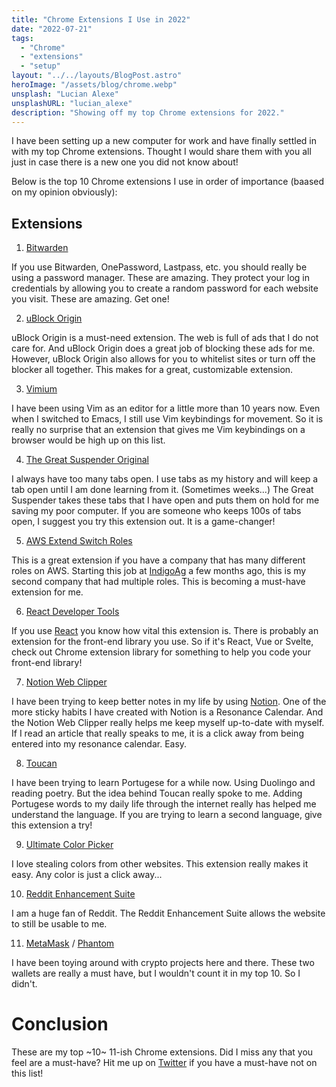 ```yaml
---
title: "Chrome Extensions I Use in 2022"
date: "2022-07-21"
tags:
  - "Chrome"
  - "extensions"
  - "setup"
layout: "../../layouts/BlogPost.astro"
heroImage: "/assets/blog/chrome.webp"
unsplash: "Lucian Alexe"
unsplashURL: "lucian_alexe"
description: "Showing off my top Chrome extensions for 2022."
---
```


I have been setting up a new computer for work and have finally settled in with my top Chrome extensions.
Thought I would share them with you all just in case there is a new one you did not know about!

Below is the top 10 Chrome extensions I use in order of importance (baased on my opinion obviously):

## Extensions

1. [Bitwarden](https://chrome.google.com/webstore/detail/bitwarden-free-password-m/nngceckbapebfimnlniiiahkandclblb?hl=en-US)

If you use Bitwarden, OnePassword, Lastpass, etc. you should really be using a password manager.
These are amazing.
They protect your log in credentials by allowing you to create a random password for each website you visit.
These are amazing.
Get one!

2. [uBlock Origin](https://chrome.google.com/webstore/detail/ublock-origin/cjpalhdlnbpafiamejdnhcphjbkeiagm?hl=en-US)

uBlock Origin is a must-need extension.
The web is full of ads that I do not care for.
And uBlock Origin does a great job of blocking these ads for me.
However, uBlock Origin also allows for you to whitelist sites or turn off the blocker all together.
This makes for a great, customizable extension.

3. [Vimium](https://chrome.google.com/webstore/detail/vimium/dbepggeogbaibhgnhhndojpepiihcmeb?hl=en-US)

I have been using Vim as an editor for a little more than 10 years now.
Even when I switched to Emacs, I still use Vim keybindings for movement.
So it is really no surprise that an extension that gives me Vim keybindings on a browser would be high up on this list.

4. [The Great Suspender Original](https://chrome.google.com/webstore/detail/the-great-suspender-origi/ahmkjjgdligadogjedmnogbpbcpofeeo?hl=en-US)

I always have too many tabs open.
I use tabs as my history and will keep a tab open until I am done learning from it. (Sometimes weeks...)
The Great Suspender takes these tabs that I have open and puts them on hold for me saving my poor computer.
If you are someone who keeps 100s of tabs open, I suggest you try this extension out.
It is a game-changer!

5. [AWS Extend Switch Roles](https://chrome.google.com/webstore/detail/aws-extend-switch-roles/jpmkfafbacpgapdghgdpembnojdlgkdl?hl=en-US)

This is a great extension if you have a company that has many different roles on AWS.
Starting this job at [IndigoAg](https://www.indigoag.com/) a few months ago, this is my second company that had multiple roles.
This is becoming a must-have extension for me.

6. [React Developer Tools](https://chrome.google.com/webstore/detail/react-developer-tools/fmkadmapgofadopljbjfkapdkoienihi?hl=en-US)

If you use [React](https://reactjs.org/) you know how vital this extension is.
There is probably an extension for the front-end library you use.
So if it's React, Vue or Svelte, check out Chrome extension library for something to help you code your front-end library!

7. [Notion Web Clipper](https://chrome.google.com/webstore/detail/notion-web-clipper/knheggckgoiihginacbkhaalnibhilkk?hl=en-US)

I have been trying to keep better notes in my life by using [Notion](https://www.notion.so/).
One of the more sticky habits I have created with Notion is a Resonance Calendar.
And the Notion Web Clipper really helps me keep myself up-to-date with myself.
If I read an article that really speaks to me, it is a click away from being entered into my resonance calendar.
Easy.

8. [Toucan](https://chrome.google.com/webstore/detail/toucan-language-learning/lokjgaehpcnlmkebpmjiofccpklbmoci?hl=en-US)

I have been trying to learn Portugese for a while now.
Using Duolingo and reading poetry.
But the idea behind Toucan really spoke to me.
Adding Portugese words to my daily life through the internet really has helped me understand the language.
If you are trying to learn a second language, give this extension a try!

9. [Ultimate Color Picker](https://chrome.google.com/webstore/detail/ultimate-color-picker/clkoagfbjkilljcajbbielofkeokbhma?hl=en-US)

I love stealing colors from other websites.
This extension really makes it easy.
Any color is just a click away...

10. [Reddit Enhancement Suite](https://chrome.google.com/webstore/detail/reddit-enhancement-suite/kbmfpngjjgdllneeigpgjifpgocmfgmb?hl=en-US)

I am a huge fan of Reddit.
The Reddit Enhancement Suite allows the website to still be usable to me.

11. [MetaMask](https://chrome.google.com/webstore/detail/metamask/nkbihfbeogaeaoehlefnkodbefgpgknn?hl=en-US) / [Phantom](https://chrome.google.com/webstore/detail/phantom/bfnaelmomeimhlpmgjnjophhpkkoljpa?hl=en-US)

I have been toying around with crypto projects here and there.
These two wallets are really a must have, but I wouldn't count it in my top 10.
So I didn't.

# Conclusion

These are my top ~10~ 11-ish Chrome extensions.
Did I miss any that you feel are a must-have?
Hit me up on [Twitter](https://twitter.com/joshfinnie) if you have a must-have not on this list!
